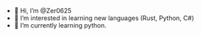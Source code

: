 - 👋 Hi, I’m @Zer0625
- 👀 I’m interested in learning new languages (Rust, Python, C#)
- 🌱 I’m currently learning python.


